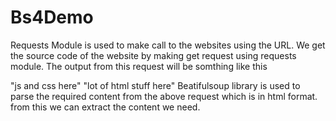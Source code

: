 # Bs4Demo

Requests Module is used to make call to the websites using the URL. We get the source code of the website by making get request using requests module.
The output from this request will be somthing like this
<html>
  <head>
  <title> </title>
    "js and css here"
  </head>
  <body>
    "lot of html stuff here"
  </body>
  </html>
Beatifulsoup library is used to parse the required content from the above request which is in html format. from this we can extract the content we need.
